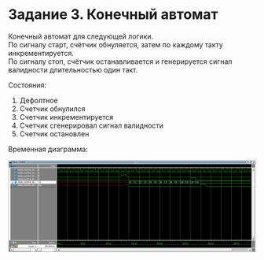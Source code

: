 # Задание 3. Конечный автомат
Конечный автомат для следующей логики.   
По сигналу старт, счётчик обнуляется, затем по каждому такту инкрементируется.  
По сигналу стоп, счётчик останавливается и генерируется сигнал валидности длительностью один такт.  

Состояния:
1. Дефолтное
2. Счетчик обнулился
3. Счетчик инкрементируется
4. Счетчик сгенерировал сигнал валидности
5. Счетчик остановлен

Временная диаграмма:

![Временная диаграмма](Временная%20диаграмма.png)

